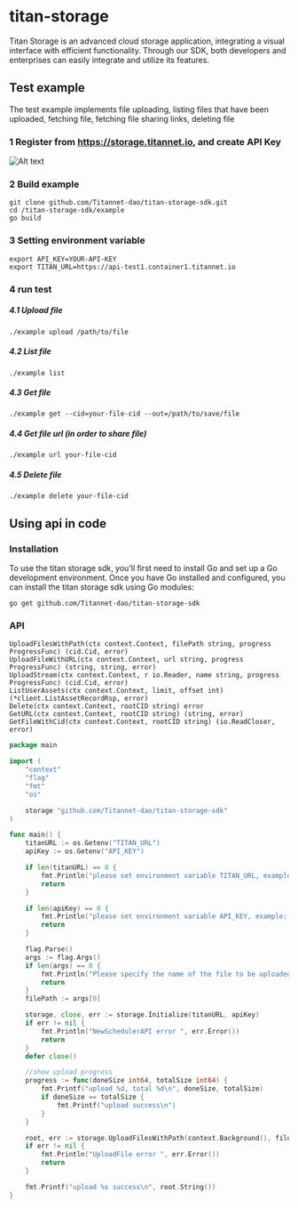 # titan-storage
Titan Storage is an advanced cloud storage application, integrating a visual interface with efficient functionality. Through our SDK, both developers and enterprises can easily integrate and utilize its features.

## Test example
The test example implements file uploading, listing files that have been uploaded, fetching file, fetching file sharing links, deleting file


### 1 Register from https://storage.titannet.io, and create API Key
![Alt text](doc/20231113173719.png)

### 2 Build example
    git clone github.com/Titannet-dao/titan-storage-sdk.git
    cd /titan-storage-sdk/example
    go build


### 3 Setting environment variable
	export API_KEY=YOUR-API-KEY
	export TITAN_URL=https://api-test1.container1.titannet.io

### 4 run test
##### 4.1 Upload file
	./example upload /path/to/file
##### 4.2 List file
	./example list
##### 4.3 Get file
	./example get --cid=your-file-cid --out=/path/to/save/file
##### 4.4 Get file url (in order to share file)
	./example url your-file-cid
##### 4.5 Delete file
	./example delete your-file-cid

## Using api in code

###  Installation
To use the titan storage sdk, you'll first need to install Go and set up a Go development environment. Once you have Go installed and configured, you can install the titan storage sdk using Go modules:

	go get github.com/Titannet-dao/titan-storage-sdk

### API 
	UploadFilesWithPath(ctx context.Context, filePath string, progress ProgressFunc) (cid.Cid, error)
	UploadFileWithURL(ctx context.Context, url string, progress ProgressFunc) (string, string, error)
	UploadStream(ctx context.Context, r io.Reader, name string, progress ProgressFunc) (cid.Cid, error)
	ListUserAssets(ctx context.Context, limit, offset int) (*client.ListAssetRecordRsp, error)
	Delete(ctx context.Context, rootCID string) error
	GetURL(ctx context.Context, rootCID string) (string, error)
	GetFileWithCid(ctx context.Context, rootCID string) (io.ReadCloser, error)

```go
package main

import (
	"context"
	"flag"
	"fmt"
	"os"

	storage "github.com/Titannet-dao/titan-storage-sdk"
)

func main() {
	titanURL := os.Getenv("TITAN_URL")
	apiKey := os.Getenv("API_KEY")

	if len(titanURL) == 0 {
		fmt.Println("please set environment variable TITAN_URL, example: export TITAN_URL=Your_titan_url")
		return
	}

	if len(apiKey) == 0 {
		fmt.Println("please set environment variable API_KEY, example: export API_KEY=Your_API_KEY")
		return
	}

	flag.Parse()
	args := flag.Args()
	if len(args) == 0 {
		fmt.Println("Please specify the name of the file to be uploaded")
		return
	}
	filePath := args[0]

	storage, close, err := storage.Initialize(titanURL, apiKey)
	if err != nil {
		fmt.Println("NewSchedulerAPI error ", err.Error())
		return
	}
	defer close()

	//show upload progress
	progress := func(doneSize int64, totalSize int64) {
		fmt.Printf("upload %d, total %d\n", doneSize, totalSize)
		if doneSize == totalSize {
			fmt.Printf("upload success\n")
		}
	}

	root, err := storage.UploadFilesWithPath(context.Background(), filePath, progress)
	if err != nil {
		fmt.Println("UploadFile error ", err.Error())
		return
	}

	fmt.Printf("upload %s success\n", root.String())
}
```